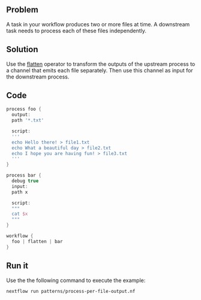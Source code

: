 ## Problem 

A task in your workflow produces two or more files at time. A downstream task needs to process each
of these files independently.

## Solution

Use the [flatten](https://www.nextflow.io/docs/latest/operator.html#flatten) operator to 
transform the outputs of the upstream process to a channel that emits each file separately. 
Then use this channel as input for the downstream process. 

## Code 

```groovy
process foo {
  output:
  path '*.txt'

  script:
  '''
  echo Hello there! > file1.txt
  echo What a beautiful day > file2.txt
  echo I hope you are having fun! > file3.txt 
  ''' 
}

process bar {
  debug true
  input: 
  path x

  script:
  """
  cat $x
  """
}

workflow {
  foo | flatten | bar
}
```

## Run it

Use the the following command to execute the example:

```bash
nextflow run patterns/process-per-file-output.nf
```
